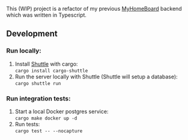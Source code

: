 This (WIP) project is a refactor of my previous [MyHomeBoard](https://github.com/oddgrd/myhomeboard) backend which was written in Typescript.

## Development

### Run locally:

1. Install [Shuttle](https://www.shuttle.rs/) with cargo: <br>`cargo install cargo-shuttle`
2. Run the server locally with Shuttle (Shuttle will setup a database): <br>`cargo shuttle run`

### Run integration tests:

1. Start a local Docker postgres service: <br>`cargo make docker up -d`
2. Run tests: <br>`cargo test -- --nocapture`
    
